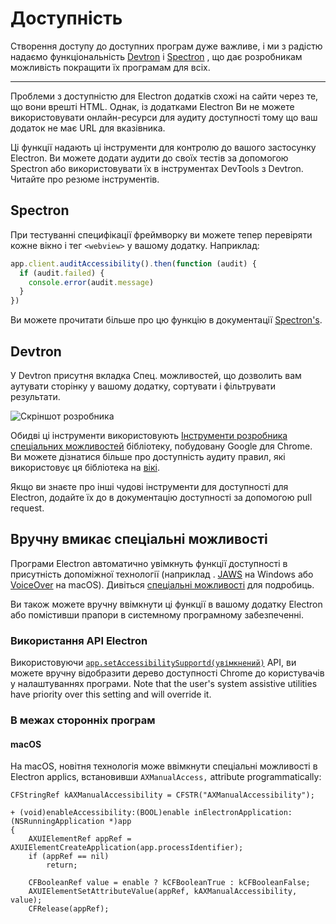 # Доступність

Створення доступу до доступних програм дуже важливе, і ми з радістю надаємо функціональність [Devtron](https://electronjs.org/devtron) і [Spectron](https://electronjs.org/spectron) , що дає розробникам можливість покращити їх програмам для всіх.

---

Проблеми з доступністю для Electron додатків схожі на сайти через те, що вони врешті HTML. Однак, із додатками Electron Ви не можете використовувати онлайн-ресурси для аудиту доступності тому що ваш додаток не має URL для вказівника.

Ці функції надають ці інструменти для контролю до вашого застосунку Electron. Ви можете додати аудити до своїх тестів за допомогою Spectron або використовувати їх в інструментах DevTools з Devtron. Читайте про резюме інструментів.

## Spectron

При тестуванні специфікації фреймворку ви можете тепер перевіряти кожне вікно і тег `<webview>` у вашому додатку. Наприклад:

```javascript
app.client.auditAccessibility().then(function (audit) {
  if (audit.failed) {
    console.error(audit.message)
  }
})
```

Ви можете прочитати більше про цю функцію в документації [Spectron's](https://github.com/electron/spectron#accessibility-testing).

## Devtron

У Devtron присутня вкладка Спец. можливостей, що дозволить вам аутувати сторінку у вашому додатку, сортувати і фільтрувати результати.

![Скріншот розробника](https://cloud.githubusercontent.com/assets/1305617/17156618/9f9bcd72-533f-11e6-880d-389115f40a2a.png)

Обидві ці інструменти використовують [Інструменти розробника спеціальних можливостей](https://github.com/GoogleChrome/accessibility-developer-tools) бібліотеку, побудовану Google для Chrome. Ви можете дізнатися більше про доступність аудиту правил, які використовує ця бібліотека на [вікі](https://github.com/GoogleChrome/accessibility-developer-tools/wiki/Audit-Rules).

Якщо ви знаєте про інші чудові інструменти для доступності для Electron, додайте їх до в документацію доступності за допомогою pull request.

## Вручну вмикає спеціальні можливості

Програми Electron автоматично увімкнуть функції доступності в присутність допоміжної технології (наприклад . [JAWS](https://www.freedomscientific.com/products/software/jaws/) на Windows або [VoiceOver](https://help.apple.com/voiceover/mac/10.15/) на macOS). Дивіться [спеціальні можливості](https://www.chromium.org/developers/design-documents/accessibility#TOC-How-Chrome-detects-the-presence-of-Assistive-Technology) для подробиць.

Ви також можете вручну ввімкнути ці функції в вашому додатку Electron або помістивши прапори в системному програмному забезпеченні.

### Використання API Electron

Використовуючи [`app.setAccessibilitySupportd(увімкнений)`](../api/app.md#appsetaccessibilitysupportenabledenabled-macos-windows) API, ви можете вручну відобразити дерево доступності Chrome до користувачів у налаштуваннях програми. Note that the user's system assistive utilities have priority over this setting and will override it.

### В межах сторонніх програм

#### macOS

На macOS, новітня технологія може ввімкнути спеціальні можливості в Electron applics, встановивши `AXManualAccess,` attribute programmatically:

```objc
CFStringRef kAXManualAccessibility = CFSTR("AXManualAccessibility");

+ (void)enableAccessibility:(BOOL)enable inElectronApplication:(NSRunningApplication *)app
{
    AXUIElementRef appRef = AXUIElementCreateApplication(app.processIdentifier);
    if (appRef == nil)
        return;

    CFBooleanRef value = enable ? kCFBooleanTrue : kCFBooleanFalse;
    AXUIElementSetAttributeValue(appRef, kAXManualAccessibility, value);
    CFRelease(appRef);

```
